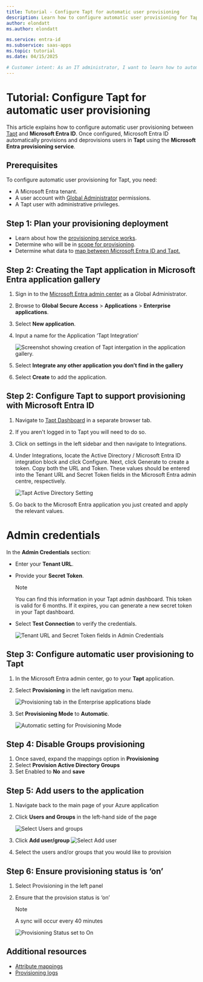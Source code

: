 ```yaml
---
title: Tutorial - Configure Tapt for automatic user provisioning
description: Learn how to configure automatic user provisioning for Tapt in Microsoft Entra ID.
author: elondatt
ms.author: elondatt

ms.service: entra-id
ms.subservice: saas-apps
ms.topic: tutorial
ms.date: 04/15/2025

# Customer intent: As an IT administrator, I want to learn how to automatically provision and deprovision user accounts from Microsoft Entra ID to Tapt so that I can streamline the user management process and ensure that users have the appropriate access to Tapt.
---
```


# Tutorial: Configure Tapt for automatic user provisioning

This article explains how to configure automatic user provisioning between 
[Tapt](https://www.tapt.io/) and **Microsoft Entra ID**. Once configured, Microsoft Entra ID 
automatically provisions and deprovisions users in **Tapt** using the 
**Microsoft Entra provisioning service**.

## Prerequisites

To configure automatic user provisioning for Tapt, you need:

- A Microsoft Entra tenant.
- A user account with [Global Administrator](https://learn.microsoft.com/en-us/entra/identity/role-based-access-control/permissions-reference) permissions.
- A Tapt user with administrative privileges.

## Step 1: Plan your provisioning deployment

- Learn about how the [provisioning service works](https://learn.microsoft.com/en-us/entra/identity/app-provisioning/user-provisioning).
- Determine who will be in [scope for provisioning](https://learn.microsoft.com/en-us/entra/identity/app-provisioning/define-conditional-rules-for-provisioning-user-accounts?pivots=app-provisioning).
- Determine what data to [map between Microsoft Entra ID and Tapt.](https://learn.microsoft.com/en-us/entra/identity/app-provisioning/define-conditional-rules-for-provisioning-user-accounts?pivots=app-provisioning)


## Step 2: Creating the Tapt application in Microsoft Entra application gallery

1. Sign in to the [Microsoft Entra admin center](https://entra.microsoft.com) as a Global Administrator.
2. Browse to **Global Secure Access** > **Applications** > **Enterprise applications**.
3. Select **New application**.
4. Input a name for the Application ‘Tapt Integration’

   ![Screenshot showing creation of Tapt intergation in the application gallery.](media/tapt-provisioning-tutorial/create-your-own-application.png)

4. Select **Integrate any other application you don’t find in the gallery** 

5. Select **Create** to add the application.


## Step 2: Configure Tapt to support provisioning with Microsoft Entra ID

1. Navigate to [Tapt Dashboard](https://platform.tapt.io/) in a separate browser tab.

2. If you aren't logged in to Tapt you will need to do so.

3. Click on settings in the left sidebar and then navigate to Integrations.

4. Under Integrations, locate the Active Directory / Microsoft Entra ID integration block and click Configure. Next, click Generate to create a token. Copy both the URL and Token. These values should be entered into the Tenant URL and Secret Token fields in the Microsoft Entra admin centre, respectively.
    
    ![Tapt Active Directory Setting](media/tapt-provisioning-tutorial/setting.png   )

5. Go back to the Microsoft Entra application you just created and apply the relevant values.

# Admin credentials

In the **Admin Credentials** section:

- Enter your **Tenant URL**.
- Provide your **Secret Token**.
    > [!NOTE]
    > You can find this information in your Tapt admin dashboard. This token is valid for 6 months. If it expires, you can generate a new secret token in your Tapt dashboard.

- Select **Test Connection** to verify the credentials.
    
    ![Tenant URL and Secret Token fields in Admin Credentials](common/provisioning-testconnection-tenanturltoken.png)

## Step 3: Configure automatic user provisioning to Tapt

1. In the Microsoft Entra admin center, go to your **Tapt** application.
2. Select **Provisioning** in the left navigation menu.

    ![Provisioning tab in the Enterprise applications blade](common/provisioning.png)

3. Set **Provisioning Mode** to **Automatic**.

    ![Automatic setting for Provisioning Mode](common/provisioning-automatic.png)


## Step 4: Disable Groups provisioning

1. Once saved, expand the mappings option in **Provisioning**
2. Select **Provision Active Directory Groups**
3. Set Enabled to **No** and **save**


## Step 5: Add users to the application

1. Navigate back to the main page of your Azure application
2. Click **Users and Groups** in the left-hand side of the page

    ![Select Users and groups](common/users-groups-blade.png)

3. Click **Add user/group**
    ![Select Add user](common/add-assign-user.png)

4. Select the users and/or groups that you would like to provision


## Step 6: Ensure provisioning status is ‘on’

1. Select Provisioning in the left panel
2. Ensure that the provision status is ‘on’

    > [!NOTE]
    > A sync will occur every 40 minutes

    ![Provisioning Status set to On](common/provisioning-toggle-on.png)


## Additional resources

- [Attribute mappings](https://learn.microsoft.com/en-us/entra/identity/app-provisioning/user-attributes)
- [Provisioning logs](https://learn.microsoft.com/en-us/entra/identity/app-provisioning/use-scim-to-provision-users)